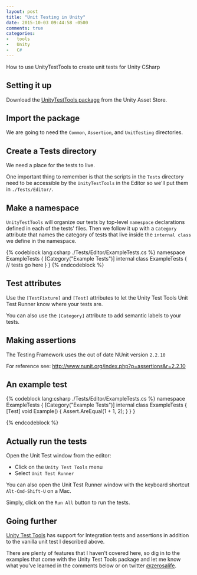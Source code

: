 ```yaml
---
layout: post
title: "Unit Testing in Unity"
date: 2015-10-03 09:44:58 -0500
comments: true
categories:
-   tools
-   Unity
-   C#
---
```

How to use UnityTestTools to create unit tests for Unity CSharp

<!--more-->

## Setting it up

Download the [UnityTestTools package](https://www.assetstore.unity3d.com/en/#!/content/13802) from the Unity Asset Store.

## Import the package

We are going to need the `Common`, `Assertion`, and `UnitTesting` directories.

## Create a Tests directory

We need a place for the tests to live.

One important thing to remember is that the scripts in the `Tests` directory need to be accessible by the `UnityTestTools` in the Editor so we'll put them in `./Tests/Editor/`.

## Make a namespace

`UnityTestTools` will organize our tests by top-level `namespace` declarations defined in each of the tests' files.  Then we follow it up with a `Category` attribute that names the category of tests that live inside the `internal class` we define in the namespace.

{% codeblock lang:csharp ./Tests/Editor/ExampleTests.cs %}
namespace ExampleTests {
    [Category("Example Tests")]
    internal class ExampleTests {
        // tests go here
    }
}
{% endcodeblock %}


## Test attributes

Use the `[TestFixture]` and `[Test]` attributes to let the Unity Test Tools Unit Test Runner know where your tests are.

You can also use the `[Category]` attribute to add semantic labels to your tests.

## Making assertions

The Testing Framework uses the out of date NUnit version `2.2.10`

For reference see: <http://www.nunit.org/index.php?p=assertions&r=2.2.10>

## An example test

{% codeblock lang:csharp ./Tests/Editor/ExampleTests.cs %}
namespace ExampleTests {
    [Category("Example Tests")]
    internal class ExampleTests {
        [Test]
        void Example() {
            Assert.AreEqual(1 + 1, 2);
        }
    }
}

{% endcodeblock %}

## Actually run the tests

Open the Unit Test window from the editor:

- Click on the `Unity Test Tools` menu
- Select `Unit Test Runner`

You can also open the Unit Test Runner window with the keyboard shortcut `Alt-Cmd-Shift-U` on a Mac.

Simply, click on the `Run All` button to run the tests.

## Going further

[Unity Test Tools](https://www.assetstore.unity3d.com/en/#!/content/13802) has support for Integration tests and assertions in addition to the vanilla unit test I described above.

There are plenty of features that I haven't covered here, so dig in to the examples that come with the Unity Test Tools package and let me know what you've learned in the comments below or on twitter [@zerosalife](http://twitter.com/zerosalife).
